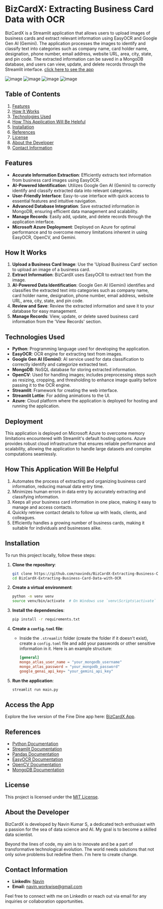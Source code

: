 # BizCardX: Extracting Business Card Data with OCR

BizCardX is a Streamlit application that allows users to upload images of business cards and extract relevant information using EasyOCR and Google Gen AI (Gemini). The application processes the images to identify and classify text into categories such as company name, card holder name, designation, phone number, email address, website URL, area, city, state, and pin code. The extracted information can be saved in a MongoDB database, and users can view, update, and delete records through the Streamlit interface.
[click here to see the app](https://bizcardx.azurewebsites.net/)

![image](https://github.com/navinds/Zomato-Data-Analysis-and-Visualization/assets/155221787/d8d19423-c7c7-4099-a45d-d0ad84f65572)
![image](https://github.com/navinds/Zomato-Data-Analysis-and-Visualization/assets/155221787/507bb3a4-ee05-4dd4-a475-2e5b4d1463ad)
![image](https://github.com/navinds/Zomato-Data-Analysis-and-Visualization/assets/155221787/0f1db7e4-6a64-4cba-ae67-fee3011b99cb)
![image](https://github.com/navinds/Zomato-Data-Analysis-and-Visualization/assets/155221787/7c843122-54f2-4cc2-bef6-59c2056bbcf8)

## Table of Contents
1. [Features](#features)
2. [How It Works](#how-it-works)
3. [Technologies Used](#technologies-used)
4. [How This Application Will Be Helpful](#how-this-application-will-be-helpful)
5. [Installation](#installation)
6. [References](#references)
7. [License](#license)
8. [About the Developer](#about-the-developer)
9. [Contact Information](#contact-information)

## Features
- **Accurate Information Extraction**: Efficiently extracts text information from business card images using EasyOCR.
- **AI-Powered Identification**: Utilizes Google Gen AI (Gemini) to correctly identify and classify extracted data into relevant categories.
- **User-Friendly Interface**: Easy-to-use interface with quick access to essential features and intuitive navigation.
- **Advanced Database Integration**: Save extracted information in MongoDB, ensuring efficient data management and scalability.
- **Manage Records**: Easily add, update, and delete records through the application interface.
- **Microsoft Azure Deployment**: Deployed on Azure for optimal performance and to overcome memory limitations inherent in using EasyOCR, OpenCV, and Gemini.
  
## How It Works
1. **Upload a Business Card Image**: Use the 'Upload Business Card' section to upload an image of a business card.
2. **Extract Information**: BizCardX uses EasyOCR to extract text from the image.
3. **AI-Powered Data Identification**: Google Gen AI (Gemini) identifies and classifies the extracted text into categories such as company name, card holder name, designation, phone number, email address, website URL, area, city, state, and pin code.
4. **Review and Save**: Review the extracted information and save it to your database for easy management.
5. **Manage Records**: View, update, or delete saved business card information from the 'View Records' section.

## Technologies Used
- **Python**: Programming language used for developing the application.
- **EasyOCR**: OCR engine for extracting text from images.
- **Google Gen AI (Gemini)**: AI service used for data classification to correctly identify and categorize extracted text.
- **MongoDB**: NoSQL database for storing extracted information.
- **OpenCV**: Used for handling images; includes preprocessing steps such as resizing, cropping, and thresholding to enhance image quality before passing it to the OCR engine.
- **Streamlit**: Framework for creating the web interface.
- **Streamlit Lottie**: For adding animations to the UI.
- **Azure**: Cloud platform where the application is deployed for hosting and running the application.

## Deployment
This application is deployed on Microsoft Azure to overcome memory limitations encountered with Streamlit's default hosting options. Azure provides robust cloud infrastructure that ensures reliable performance and scalability, allowing the application to handle large datasets and complex computations seamlessly.

## How This Application Will Be Helpful
1. Automates the process of extracting and organizing business card information, reducing manual data entry time.
2. Minimizes human errors in data entry by accurately extracting and classifying information.
3. Keeps all your business card information in one place, making it easy to manage and access contacts.
4. Quickly retrieve contact details to follow up with leads, clients, and colleagues.
5. Efficiently handles a growing number of business cards, making it suitable for individuals and businesses alike.

## Installation
To run this project locally, follow these steps:

1. **Clone the repository**:
    ```bash
    git clone https://github.com/navinds/BizCardX-Extracting-Business-Card-Data-with-OCR.git
    cd BizCardX-Extracting-Business-Card-Data-with-OCR
    ```

2. **Create a virtual environment**:
    ```bash
    python -m venv venv
    source venv/bin/activate  # On Windows use `venv\Scripts\activate`
    ```

3. **Install the dependencies**:
    ```bash
    pip install -r requirements.txt
    ```

4. **Create a `config.toml` file**:
    - Inside the `.streamlit` folder (create the folder if it doesn't exist), create a `config.toml` file and add your passwords or other sensitive information in it. Here is an example structure:
        ```toml
        [general]
        mongo_atlas_user_name = "your_mongodb_username"
        mongo_atlas_password = "your_mongodb_password"
        google_genai_api_key= "your_gemini_api_key"
        ```

5. **Run the application**:
    ```bash
    streamlit run main.py
    ```

## Access the App

Explore the live version of the Fine Dine app here: [BizCardX App](https://bizcardx.azurewebsites.net/).

## References
- [Python Documentation](https://docs.python.org/)
- [Streamlit Documentation](https://docs.streamlit.io/)
- [Pandas Documentation](https://pandas.pydata.org/docs/)
- [EasyOCR Documentation](https://www.jaided.ai/easyocr/documentation/)
- [OpenCV Documentation](https://docs.opencv.org/4.x/)
- [MongoDB Documentation](https://www.mongodb.com/docs/)

## License
This project is licensed under the [MIT License](https://opensource.org/licenses/MIT).

## About the Developer
BizCardX is developed by Navin Kumar S, a dedicated tech enthusiast with a passion for the sea of data science and AI. My goal is to become a skilled data scientist.

Beyond the lines of code, my aim is to innovate and be a part of transformative technological evolution. The world needs solutions that not only solve problems but redefine them. I'm here to create change.

## Contact Information
- **LinkedIn:** [Navin](https://www.linkedin.com/in/navinkumarsofficial/)
- **Email:** navin.workwise@gmail.com

Feel free to connect with me on LinkedIn or reach out via email for any inquiries or collaboration opportunities.
